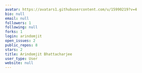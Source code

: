 ```yaml
---
avatar: https://avatars1.githubusercontent.com/u/15990219?v=4
bio: null
email: null
followers: 1
following: null
forks: 1
login: arindomjit
open_issues: 2
public_repos: 8
stars: 2
title: Arindomjit Bhattacharjee
user_type: User
website: null
---
```

